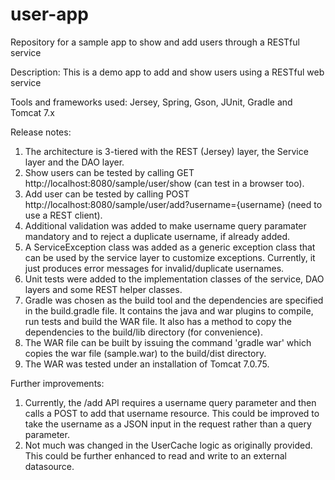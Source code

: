 # user-app
Repository for a sample app to show and add users through a RESTful service

Description:
This is a demo app to add and show users using a RESTful web service

Tools and frameworks used:
Jersey, Spring, Gson, JUnit, Gradle and Tomcat 7.x

Release notes:

1. The architecture is 3-tiered with the REST (Jersey) layer, the Service layer and the DAO layer.
2. Show users can be tested by calling GET http://localhost:8080/sample/user/show (can test in a browser too).
3. Add user can be tested by calling  POST http://localhost:8080/sample/user/add?username={username} (need to use a REST client).
4. Additional validation was added to make username query paramater mandatory and to reject a duplicate username, if already added. 
5. A ServiceException class was added as a generic exception class that can be used by the service layer to customize exceptions. Currently, it just produces error messages for invalid/duplicate usernames. 
6. Unit tests were added to the implementation classes of the service, DAO layers and some REST helper classes. 
7. Gradle was chosen as the build tool and the dependencies are specified in the build.gradle file. It contains the java and war plugins to compile, run tests and build the WAR file. It also has a method to copy the dependencies to the build/lib directory (for convenience).
8. The WAR file can be built by issuing the command 'gradle war' which copies the war file (sample.war) to the build/dist directory.
9. The WAR was tested under an installation of Tomcat 7.0.75.

Further improvements:
1. Currently, the /add API requires a username query parameter and then calls a POST to add that username resource. This could be improved to take the username as a JSON input in the request rather than a query parameter.
2. Not much was changed in the UserCache logic as originally provided. This could be further enhanced to read and write to an external datasource. 






